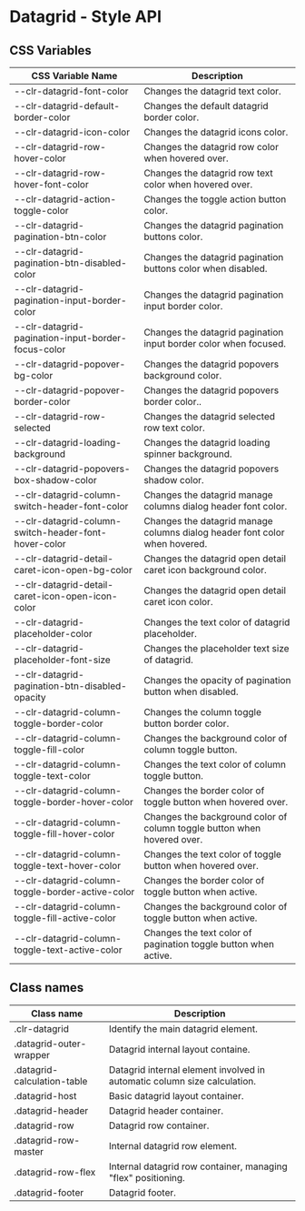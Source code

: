 # Datagrid - Style API

## CSS Variables

| CSS Variable Name                                     | Description                                                                  |
| ----------------------------------------------------- | -----------------------------------------------------------------------------|
| --clr-datagrid-font-color                             | Changes the datagrid text color.                                             |
| --clr-datagrid-default-border-color                   | Changes the default datagrid border color.                                   |
| --clr-datagrid-icon-color                             | Changes the datagrid icons color.                                            |
| --clr-datagrid-row-hover-color                        | Changes the datagrid row color when hovered over.                            |
| --clr-datagrid-row-hover-font-color                   | Changes the datagrid row text color when hovered over.                       |
| --clr-datagrid-action-toggle-color                    | Changes the toggle action button color.                                      |
| --clr-datagrid-pagination-btn-color                   | Changes the datagrid pagination buttons color.                               |
| --clr-datagrid-pagination-btn-disabled-color          | Changes the datagrid pagination buttons color when disabled.                 |
| --clr-datagrid-pagination-input-border-color          | Changes the datagrid pagination input border color.                          |
| --clr-datagrid-pagination-input-border-focus-color    | Changes the datagrid pagination input border color when focused.             |
| --clr-datagrid-popover-bg-color                       | Changes the datagrid popovers background color.                              |
| --clr-datagrid-popover-border-color                   | Changes the datagrid popovers border color..                                 |
| --clr-datagrid-row-selected                           | Changes the datagrid selected row text color.                                |
| --clr-datagrid-loading-background                     | Changes the datagrid loading spinner background.                             |
| --clr-datagrid-popovers-box-shadow-color              | Changes the datagrid popovers shadow color.                                  |
| --clr-datagrid-column-switch-header-font-color        | Changes the datagrid manage columns dialog header font color.                |
| --clr-datagrid-column-switch-header-font-hover-color  | Changes the datagrid manage columns dialog header font color when hovered.   |
| --clr-datagrid-detail-caret-icon-open-bg-color        | Changes the datagrid open detail caret icon background color.                |
| --clr-datagrid-detail-caret-icon-open-icon-color      | Changes the datagrid open detail caret icon color.                           |
| --clr-datagrid-placeholder-color                      | Changes the text color of datagrid placeholder.                              |
| --clr-datagrid-placeholder-font-size                  | Changes the placeholder text size of datagrid.                               |
| --clr-datagrid-pagination-btn-disabled-opacity        | Changes the opacity of pagination button when disabled.                      |
| --clr-datagrid-column-toggle-border-color             | Changes the column toggle button border color.                               |
| --clr-datagrid-column-toggle-fill-color               | Changes the background color of column toggle button.                        |
| --clr-datagrid-column-toggle-text-color               | Changes the text color of column toggle button.                              |
| --clr-datagrid-column-toggle-border-hover-color       | Changes the border color of toggle button when hovered over.                 |
| --clr-datagrid-column-toggle-fill-hover-color         | Changes the background color of column toggle button when hovered over.      |
| --clr-datagrid-column-toggle-text-hover-color         | Changes the text color of toggle button when hovered over.                   |
| --clr-datagrid-column-toggle-border-active-color      | Changes the border color of toggle button when active.                       |
| --clr-datagrid-column-toggle-fill-active-color        | Changes the background color of toggle button when active.                   |
| --clr-datagrid-column-toggle-text-active-color        | Changes the text color of pagination toggle button when active.              |


## Class names

| Class name                            | Description                                                                     |
| ------------------------------------- | -----------------------------------------------------------------------------   |
| .clr-datagrid                         | Identify the main datagrid element.                                             |
| .datagrid-outer-wrapper               | Datagrid internal layout containe.                                              |
| .datagrid-calculation-table           | Datagrid internal element involved in automatic column size calculation.        |
| .datagrid-host                        | Basic datagrid layout container.                                                |
| .datagrid-header                      | Datagrid header container.                                                      |
| .datagrid-row                         | Datagrid row container.                                                         |
| .datagrid-row-master                  | Internal datagrid row element.                                                  |
| .datagrid-row-flex                    | Internal datagrid row container, managing "flex" positioning.                   |
| .datagrid-footer                      | Datagrid footer.                                                                |
